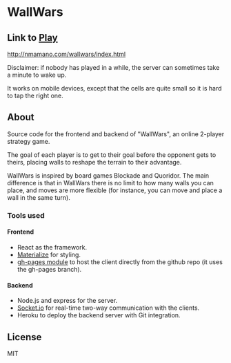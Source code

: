 # WallWars

## Link to [Play](http://nmamano.com/wallwars/index.html)

http://nmamano.com/wallwars/index.html

Disclaimer: if nobody has played in a while, the server can sometimes take a minute to wake up.

It works on mobile devices, except that the cells are quite small so it is hard to tap the right one.

## About

Source code for the frontend and backend of "WallWars", an online 2-player strategy game.

The goal of each player is to get to their goal before the opponent gets to theirs, placing walls to reshape the terrain to their advantage.

WallWars is inspired by board games Blockade and Quoridor. The main
difference is that in WallWars there is no limit to how many walls you
can place, and moves are more flexible (for instance, you can move and
place a wall in the same turn).

### Tools used

#### Frontend

- React as the framework.
- [Materialize](https://materializecss.com/) for styling.
- [gh-pages module](https://www.npmjs.com/package/gh-pages) to host the client directly from the github repo (it uses the gh-pages branch).

#### Backend

- Node.js and express for the server.
- [Socket.io](https://socket.io/) for real-time two-way communication with the clients.
- Heroku to deploy the backend server with Git integration.

## License

MIT
